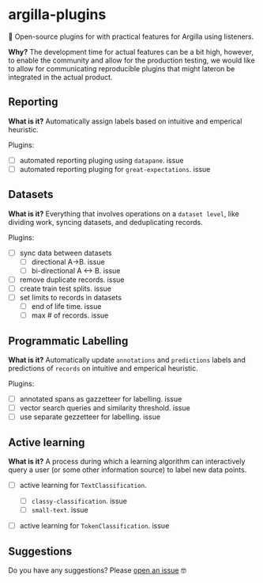 # argilla-plugins
🔌 Open-source plugins for with practical features for Argilla using listeners.

**Why?**  The development time for actual features can be a bit high, however, to enable the community and allow for the production testing, we would like to allow for communicating reproducible plugins that might lateron be integrated in the actual product.


## Reporting

**What is it?** Automatically assign labels based on intuitive and emperical heuristic.

Plugins:
- [ ] automated reporting pluging using `datapane`. issue
- [ ] automated reporting pluging for `great-expectations`. issue

## Datasets

**What is it?** Everything that involves operations on a `dataset level`, like dividing work, syncing datasets, and deduplicating records.

Plugins:
- [ ] sync data between datasets
  - [ ] directional A->B. issue
  - [ ] bi-directional A <-> B. issue
- [ ] remove duplicate records. issue
- [ ] create train test splits. issue
- [ ] set limits to records in datasets
  - [ ] end of life time. issue
  - [ ] max # of records. issue

## Programmatic Labelling

**What is it?** Automatically update `annotations` and `predictions` labels and predictions of `records` on intuitive and emperical heuristic.

Plugins:
- [ ] annotated spans as gazzetteer for labelling. issue
- [ ] vector search queries and similarity threshold. issue
- [ ] use separate gezzetteer for labelling. issue

## Active learning

**What is it?** A process during which a learning algorithm can interactively query a user (or some other information source) to label new data points.

- [ ] active learning for `TextClassification`.
  - [ ] `classy-classification`. issue
  - [ ] `small-text`. issue
- [ ] active learning for `TokenClassification`. issue


## Suggestions
Do you have any suggestions? Please [open an issue](https://github.com/argilla-io/argilla-plugins/issues/new/choose) 🤓
